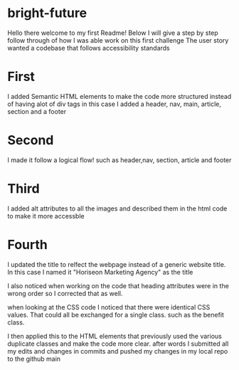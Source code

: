 # bright-future
Hello there welcome to my first Readme! Below I will give a step by step follow through of how I was able work on this first challenge
The user story wanted a codebase that follows accessibility standards 
# First
 I added Semantic HTML elements to make the code more structured instead of having alot of div tags
 in this case I added a header, nav, main, article, section and a footer
# Second 
I made it follow a logical flow! such as header,nav, section, article and footer 

# Third
 I added alt attributes to all the images and described them in the html code to make it more accessble

# Fourth
 I updated the title to relfect the webpage instead of a generic website title.
 In this case I named it "Horiseon Marketing Agency" as the title 

I also noticed when working on the code that heading attributes were in the wrong order so I corrected that as well.

when looking at the CSS code I noticed that there were identical CSS values. That could all be exchanged for a single class. such as the benefit class. 

I then applied this to the HTML elements that previously used the various duplicate classes and make the code more clear. after words I submitted all my edits and changes in commits and pushed my changes in my local repo to the github main
